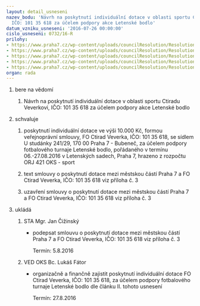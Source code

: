 ```yaml
---
layout: detail_usneseni
nazev_bodu: 'Návrh na poskytnutí individuální dotace v oblasti sportu Ctiradu Veverkovi,
  IČO: 101 35 618 za účelem podpory akce Letenské bodlo'
datum_vzniku_usneseni: '2016-07-26 00:00:00'
cislo_usneseni: 0732/16-R
prilohy:
- https://www.praha7.cz/wp-content/uploads/councilResolution/Resolutions/28009/export/D_Individualnidotace_Veverka_Letenskebodlo~85058.doc
- https://www.praha7.cz/wp-content/uploads/councilResolution/Resolutions/28009/export/Zadost_Veverka_Letenskebodlo_AN_small~85057.pdf
- https://www.praha7.cz/wp-content/uploads/councilResolution/Resolutions/28009/export/_ID_Veverka_Letenskebodlo~85056.doc
- https://www.praha7.cz/wp-content/uploads/councilResolution/Resolutions/28009/export/RZP_Veverka_Bodlo~85055.pdf
- https://www.praha7.cz/wp-content/uploads/councilResolution/Resolutions/28009/export/export~298215.pdf
organ: rada
---
```

<OL class=urzList_view id=urzList>
<LI class=urzClass1><SPAN name="1">bere na vědomí</SPAN> 
<OL class=urzOlClass>
<LI class=urzClass2 style="TEXT-ALIGN: left"><SPAN>
<P>Návrh na poskytnutí individuální dotace v oblasti sportu Ctiradu Veverkovi, IČO: 101 35 618 za účelem podpory akce Letenské bodlo</P></SPAN></LI></OL></LI>
<LI class=urzClass1><SPAN name="24">schvaluje</SPAN> 
<OL class=urzOlClass>
<LI class=urzClass2 style="TEXT-ALIGN: left"><SPAN>
<P>poskytnutí individuální dotace&nbsp;ve výši 10.000 Kč, formou veřejnoprávní smlouvy,&nbsp;FO Ctirad Veverka, IČO: 101 35 618, se sídlem U studánky 241/29, 170 00 Praha 7 - Bubeneč,&nbsp;za účelem podpory fotbalového turnaje Letenské bodlo, pořádaného v termínu 06.-27.08.2016 v Letenských sadech, Praha 7, hrazeno z rozpočtu ORJ 421 OKS - sport</P></SPAN></LI>
<LI class=urzClass2 style="TEXT-ALIGN: left"><SPAN>
<P>text smlouvy o poskytnutí dotace mezi městskou částí Praha 7 a&nbsp;FO Ctirad Veverka, IČO: 101 35 618 viz příloha č. 3</P></SPAN></LI>
<LI class=urzClass2 style="TEXT-ALIGN: left"><SPAN>
<P>uzavření smlouvy o poskytnutí dotace mezi městskou částí Praha 7 a&nbsp;FO Ctirad Veverka, IČO: 101 35 618 viz příloha č. 3</P></SPAN></LI></OL></LI>
<LI class=urzClass1 id=urzUkoly><SPAN name="1">ukládá</SPAN>
<OL class=urzOlClass>
<LI class=urzClass2><SPAN>
<P>STA Mgr. Jan Čižinský</P></SPAN>
<UL class=urzUlClass>
<LI class=urzClass3><SPAN>
<P>podepsat smlouvu o poskytnutí dotace mezi městskou částí Praha 7 a FO Ctirad Veverka, IČO: 101 35 618 viz příloha č. 3</P></SPAN><SPAN class=urzUkolTermin>Termín:&nbsp;5.8.2016</SPAN></LI></UL></LI>
<LI class=urzClass2><SPAN>
<P>VED OKS Bc. Lukáš Fátor</P></SPAN>
<UL class=urzUlClass>
<LI class=urzClass3><SPAN>
<P>organizačně a finančně zajistit poskytnutí individuální dotace FO Ctirad Veverka, IČO: 101 35 618, za účelem podpory fotbalového turnaje Letenské bodlo dle článku II. tohoto usnesení</P></SPAN><SPAN class=urzUkolTermin>Termín:&nbsp;27.8.2016</SPAN></LI></UL></LI></OL></LI></OL>